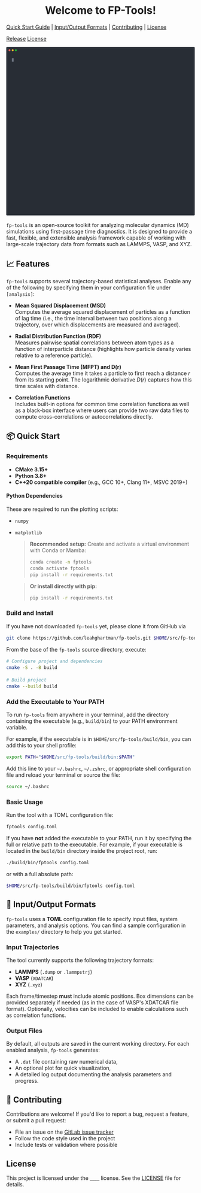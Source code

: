 <h1 align="center">Welcome to FP-Tools!</h1>

[Quick Start Guide](#quick-start) \|
[Input/Output Formats](#inputoutput-formats) \|
[Contributing](#contributing) \|
[License](#license)

[Release](https://img.shields.io/badge/Release-0.1.0-purple)
[License](https://img.shields.io/badge/License-MIT-blue)

![til](/docs/imgs/demo.svg)

`fp-tools` is an open-source toolkit for analyzing molecular dynamics (MD) simulations using first-passage time diagnostics. It is designed to provide a fast, flexible, and extensible analysis framework capable of working with large-scale trajectory data from formats such as LAMMPS, VASP, and XYZ.

## 📈 Features

`fp-tools` supports several trajectory-based statistical analyses. Enable any of the following by specifying them in your configuration file under `[analysis]`:

* **Mean Squared Displacement (MSD)**\
Computes the average squared displacement of particles as a function of lag time (i.e., the time interval between two positions along a trajectory, over which displacements are measured and averaged).

* **Radial Distribution Function (RDF)**\
Measures pairwise spatial correlations between atom types as a function of interparticle distance (highlights how particle density varies relative to a reference particle).

* **Mean First Passage Time (MFPT) and D(r)**\
Computes the average time it takes a particle to first reach a distance $r$ from its starting point. The logarithmic derivative $D(r)$ captures how this time scales with distance.

* **Correlation Functions**\
Includes built-in options for common time correlation functions as well as a black-box interface where users can provide two raw data files to compute cross-correlations or autocorrelations directly.

## 📦 Quick Start <a name="quick-start"></a>

### Requirements

- **CMake 3.15+**
- **Python 3.8+**
- **C++20 compatible compiler** (e.g., GCC 10+, Clang 11+, MSVC 2019+)

#### Python Dependencies
These are required to run the plotting scripts:
- `numpy`
- `matplotlib`

  > **Recommended setup:** 
  > Create and activate a virtual environment with Conda or Mamba:
  >   ```bash
  >   conda create -n fptools
  >   conda activate fptools
  >   pip install -r requirements.txt
  >   ```  

  > **Or install directly with pip:** 
  >   ```bash
  >   pip install -r requirements.txt
  >   ```

### Build and Install

If you have not downloaded ```fp-tools``` yet, please clone it from GitHub via

```bash
git clone https://github.com/leahghartman/fp-tools.git $HOME/src/fp-tools # or whatever path you prefer
```

From the base of the ```fp-tools``` source directory, execute:

```bash
# Configure project and dependencies
cmake -S . -B build

# Build project
cmake --build build
```

### Add the Executable to Your PATH

To run ```fp-tools``` from anywhere in your terminal, add the directory containing the executable (e.g., `build/bin`) to your PATH environment variable.

For example, if the executable is in ```$HOME/src/fp-tools/build/bin```, you can add this to your shell profile:

```bash
export PATH="$HOME/src/fp-tools/build/bin:$PATH"
```

Add this line to your ```~/.bashrc```, ```~/.zshrc```, or appropriate shell configuration file and reload your terminal or source the file:

```bash
source ~/.bashrc
```

### Basic Usage

Run the tool with a TOML configuration file:

```bash
fptools config.toml
```
If you have **not** added the executable to your PATH, run it by specifying the full or relative path to the executable. For example, if your executable is located in the ```build/bin``` directory inside the project root, run:

```bash
./build/bin/fptools config.toml
```

or with a full absolute path:

```bash
$HOME/src/fp-tools/build/bin/fptools config.toml
```

## 📝 Input/Output Formats <a name="inputoutput-formats"></a>

`fp-tools` uses a **TOML** configuration file to specify input files, system parameters, and analysis options. You can find a sample configuration in the `examples/` directory to help you get started.

### Input Trajectories

The tool currently supports the following trajectory formats:

- **LAMMPS** (`.dump` or `.lammpstrj`)
- **VASP** (`XDATCAR`)
- **XYZ** (`.xyz`)

Each frame/timestep **must** include atomic positions. Box dimensions can be provided separately if needed (as in the case of VASP's XDATCAR file format). Optionally, velocities can be included to enable calculations such as correlation functions.

### Output Files

By default, all outputs are saved in the current working directory. For each enabled analysis, `fp-tools` generates:

- A `.dat` file containing raw numerical data,
- An optional plot for quick visualization,
- A detailed log output documenting the analysis parameters and progress.

## 🤝 Contributing <a name="contributing"></a>

Contributions are welcome! If you'd like to report a bug, request a feature, or submit a pull request:

- File an issue on the [GitLab issue tracker](https://re-git.lanl.gov/fp-tools/-/issues/new)
- Follow the code style used in the project
- Include tests or validation where possible

##  License

This project is licensed under the ____ license. See the [LICENSE](LICENSE) file for details.

